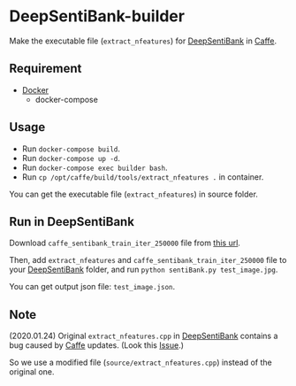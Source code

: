 # DeepSentiBank-builder
Make the executable file (`extract_nfeatures`) for [DeepSentiBank](https://github.com/generalmilk/DeepSentiBank) in [Caffe](https://github.com/BVLC/caffe).

## Requirement
- [Docker](https://www.docker.com/)
  - docker-compose

## Usage
- Run `docker-compose build`.
- Run `docker-compose up -d`.
- Run `docker-compose exec builder bash`.
- Run `cp /opt/caffe/build/tools/extract_nfeatures .` in container.

You can get the executable file (`extract_nfeatures`) in source folder.

## Run in DeepSentiBank
Download `caffe_sentibank_train_iter_250000` file from [this url](https://www.dropbox.com/s/lv3p67m21kr3mrg/caffe_sentibank_train_iter_250000?dl=1).

Then, add `extract_nfeatures` and `caffe_sentibank_train_iter_250000` file to your [DeepSentiBank](https://github.com/generalmilk/DeepSentiBank) folder, and run `python sentiBank.py test_image.jpg`. 

You can get output json file: `test_image.json`.

## Note
(2020.01.24) Original `extract_nfeatures.cpp` in [DeepSentiBank](https://github.com/generalmilk/DeepSentiBank) contains a bug caused by [Caffe](https://github.com/BVLC/caffe) updates. (Look this [Issue](https://github.com/BVLC/caffe/issues/4107).)

So we use a modified file (`source/extract_nfeatures.cpp`) instead of the original one.


